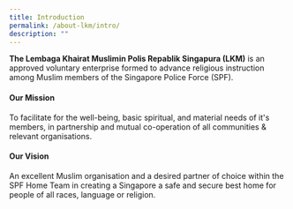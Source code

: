 ```yaml
---
title: Introduction
permalink: /about-lkm/intro/
description: ""
---
```

**The Lembaga Khairat Muslimin Polis Repablik Singapura (LKM)**&nbsp;is an approved voluntary enterprise formed to advance religious instruction among Muslim members of the Singapore Police Force (SPF).

#### **Our Mission**
To facilitate for the well-being, basic spiritual, and material needs of it's members, in partnership and mutual co-operation of all communities &amp; relevant organisations.

#### **Our Vision**
An excellent Muslim organisation and a desired partner of choice within the SPF Home Team in creating a Singapore a safe and secure best home for people of all races, language or religion.